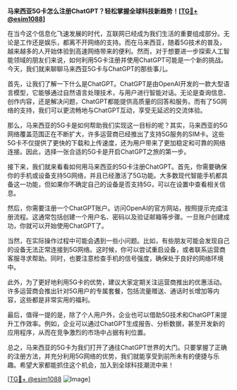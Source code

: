 **马来西亚5G卡怎么注册ChatGPT？轻松掌握全球科技新趋势！[[TG💪+ @esim1088](https://t.me/s/esim1088)]**

在当今这个信息化飞速发展的时代，互联网已经成为我们生活的重要组成部分。无论是工作还是娱乐，都离不开网络的支持。而在马来西亚，随着5G技术的普及，越来越多的人开始体验到高速网络带来的便利。然而，对于想要进一步探索人工智能领域的朋友们来说，如何利用5G卡注册并使用ChatGPT可能是一个新的挑战。今天，我们就来聊聊马来西亚5G卡与ChatGPT的那些事儿。

首先，让我们了解一下什么是ChatGPT。ChatGPT是由OpenAI开发的一款大型语言模型，它能够通过自然语言处理技术，与用户进行智能对话。无论是查询信息、创作内容，还是解决问题，ChatGPT都能提供高质量的回答和服务。而有了5G网络的支持，我们可以更流畅地与ChatGPT互动，享受无延迟的交流体验。

那么，马来西亚的5G卡是如何帮助我们实现这一目标的呢？其实，马来西亚的5G网络覆盖范围正在不断扩大，许多运营商已经推出了支持5G服务的SIM卡。这些5G卡不仅提供了更快的下载和上传速度，还为用户带来了更加稳定和可靠的网络连接。因此，选择一张合适的5G卡是开启ChatGPT之旅的第一步。

接下来，我们就来看看如何用马来西亚的5G卡注册ChatGPT。首先，你需要确保你的手机或设备支持5G网络，并且已经激活了5G功能。大多数现代智能手机都具备这一功能，但如果你不确定自己的设备是否支持5G，可以在设置中查看相关信息。

然后，你需要注册一个ChatGPT账户。访问OpenAI的官方网站，按照提示完成注册流程。这通常包括创建一个用户名、密码以及验证邮箱等步骤。一旦账户创建成功，你就可以开始使用ChatGPT了。

当然，在实际操作过程中可能会遇到一些小问题。比如，有些朋友可能会发现自己的设备无法正常连接到5G网络。这时候，你可以尝试重启设备，或者联系运营商客服寻求帮助。同时，也要注意检查手机的信号强度，确保处于良好的网络环境中。

此外，为了更好地利用5G卡的优势，建议大家定期关注运营商推出的优惠活动。许多运营商会推出针对5G用户的专属套餐，包括流量赠送、通话时长增加等内容，这些都是非常实用的福利。

最后，值得一提的是，除了个人用户外，企业也可以借助5G技术和ChatGPT来提升工作效率。例如，企业可以通过ChatGPT生成报告、分析数据，甚至开发新的应用程序，从而在竞争激烈的市场中占据有利位置。

总之，马来西亚的5G卡为我们打开了通往ChatGPT世界的大门。只要掌握了正确的注册方法，并充分利用5G网络的优势，我们就能享受到前所未有的便捷与乐趣。希望大家都能抓住这个机会，加入到全球科技潮流中来！

[[TG💪+ @esim1088](https://t.me/s/esim1088) ![Image](https://i.postimg.cc/4NQfJmqS/Snipaste-2025-05-13-00-14-12.png)]